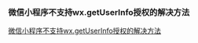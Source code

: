 ### 微信小程序不支持wx.getUserInfo授权的解决方法
  <a href="http://caibaojian.com/wx-getuserinfo.html">微信小程序不支持wx.getUserInfo授权的解决方法</a>
